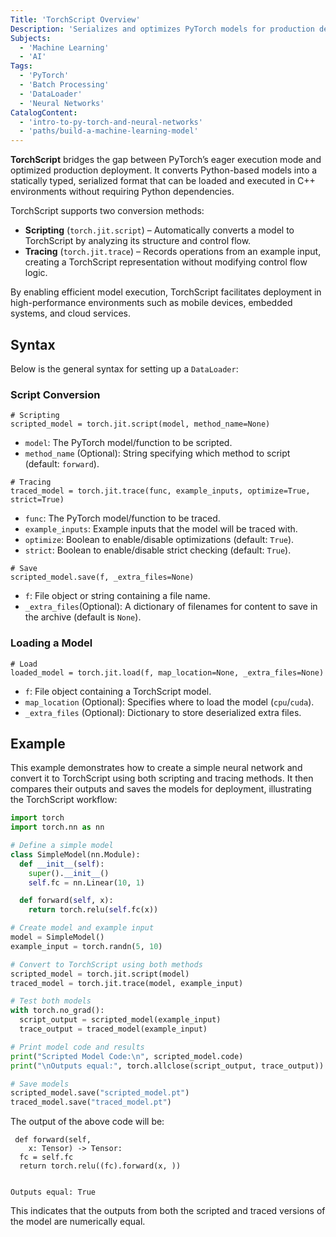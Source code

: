 ```yaml
---
Title: 'TorchScript Overview'
Description: 'Serializes and optimizes PyTorch models for production deployment, enabling execution in high-performance environments without Python dependencies.'
Subjects:
  - 'Machine Learning'
  - 'AI'
Tags:
  - 'PyTorch'
  - 'Batch Processing'
  - 'DataLoader'
  - 'Neural Networks'
CatalogContent:
  - 'intro-to-py-torch-and-neural-networks'
  - 'paths/build-a-machine-learning-model'
---
```


**TorchScript** bridges the gap between PyTorch’s eager execution mode and optimized production deployment. It converts Python-based models into a statically typed, serialized format that can be loaded and executed in C++ environments without requiring Python dependencies.

TorchScript supports two conversion methods:

- **Scripting** (`torch.jit.script`) – Automatically converts a model to TorchScript by analyzing its structure and control flow.
- **Tracing** (`torch.jit.trace`) – Records operations from an example input, creating a TorchScript representation without modifying control flow logic.

By enabling efficient model execution, TorchScript facilitates deployment in high-performance environments such as mobile devices, embedded systems, and cloud services.

## Syntax

Below is the general syntax for setting up a `DataLoader`:
### Script Conversion
```pseudo
# Scripting
scripted_model = torch.jit.script(model, method_name=None)
```

- `model`: The PyTorch model/function to be scripted.
- `method_name` (Optional): String specifying which method to script (default: `forward`).

```pseudo
# Tracing
traced_model = torch.jit.trace(func, example_inputs, optimize=True, strict=True)
```

- `func`: The PyTorch model/function to be traced.
- `example_inputs`: Example inputs that the model will be traced with.
- `optimize`: Boolean to enable/disable optimizations (default: `True`).
- `strict`: Boolean to enable/disable strict checking (default: `True`).

```pseudo
# Save
scripted_model.save(f, _extra_files=None)
```

- `f`: File object or string containing a file name.
- `_extra_files`(Optional): A dictionary of filenames for content to save in the archive (default is `None`).
### Loading a Model
```pseudo
# Load
loaded_model = torch.jit.load(f, map_location=None, _extra_files=None)
```

- `f`: File object containing a TorchScript model.
- `map_location` (Optional):  Specifies where to load the model (`cpu`/`cuda`).
- `_extra_files` (Optional): Dictionary to store deserialized extra files.

## Example

This example demonstrates how to create a simple neural network and convert it to TorchScript using both scripting and tracing methods. It then compares their outputs and saves the models for deployment, illustrating the TorchScript workflow:

```py
import torch
import torch.nn as nn

# Define a simple model
class SimpleModel(nn.Module):
  def __init__(self):
    super().__init__()
    self.fc = nn.Linear(10, 1)

  def forward(self, x):
    return torch.relu(self.fc(x))

# Create model and example input
model = SimpleModel()
example_input = torch.randn(5, 10)

# Convert to TorchScript using both methods
scripted_model = torch.jit.script(model)
traced_model = torch.jit.trace(model, example_input)

# Test both models
with torch.no_grad():
  script_output = scripted_model(example_input)
  trace_output = traced_model(example_input)

# Print model code and results
print("Scripted Model Code:\n", scripted_model.code)
print("\nOutputs equal:", torch.allclose(script_output, trace_output))

# Save models
scripted_model.save("scripted_model.pt")
traced_model.save("traced_model.pt")
```

The output of the above code will be:

```shell
 def forward(self,
    x: Tensor) -> Tensor:
  fc = self.fc
  return torch.relu((fc).forward(x, ))


Outputs equal: True
```

This indicates that the outputs from both the scripted and traced versions of the model are numerically equal.
